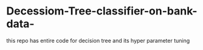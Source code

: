 # Decessiom-Tree-classifier-on-bank-data-
this repo has entire code for decision tree and its hyper parameter tuning 

